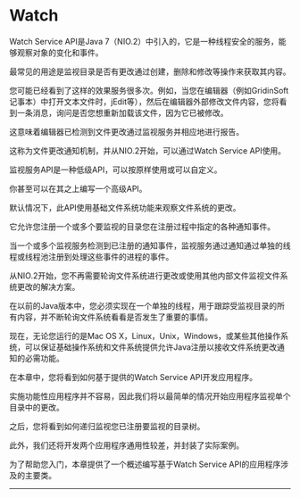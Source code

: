 # Watch

Watch Service API是Java 7（NIO.2）中引入的，它是一种线程安全的服务，能够观察对象的变化和事件。

最常见的用途是监视目录是否有更改通过创建，删除和修改等操作来获取其内容。

您可能已经看到了这样的效果服务很多次。例如，当您在编辑器（例如GridinSoft记事本）中打开文本文件时，jEdit等），然后在编辑器外部修改文件内容，您将看到一条消息，询问是否您想重新加载该文件，因为它已被修改。

这意味着编辑器已检测到文件更改通过监视服务并相应地进行报告。

这称为文件更改通知机制，并从NIO.2开始，可以通过Watch Service API使用。

监视服务API是一种低级API，可以按原样使用或可以自定义。

你甚至可以在其之上编写一个高级API。

默认情况下，此API使用基础文件系统功能来观察文件系统的更改。

它允许您注册一个或多个要监视的目录您在注册过程中指定的各种通知事件。

当一个或多个监视服务检测到已注册的通知事件，监视服务通过通知通过单独的线程或线程池注册到处理这些事件的进程的事件。

从NIO.2开始，您不再需要轮询文件系统进行更改或使用其他内部文件监视文件系统更改的解决方案。 

在以前的Java版本中，您必须实现在一个单独的线程，用于跟踪受监视目录的所有内容，并不断轮询文件系统看看是否发生了重要的事情。 

现在，无论您运行的是Mac OS X，Linux，Unix，Windows，或某些其他操作系统，可以保证基础操作系统和文件系统提供允许Java注册以接收文件系统更改通知的必需功能。

在本章中，您将看到如何基于提供的Watch Service API开发应用程序。

实施功能性应用程序并不容易，因此我们将以最简单的情况开始应用程序监视单个目录中的更改。 

之后，您将看到如何递归监视您已注册要监视的目录树。 

此外，我们还将开发两个应用程序通用性较差，并封装了实际案例。 

为了帮助您入门，本章提供了一个概述编写基于Watch Service API的应用程序涉及的主要类。

----